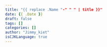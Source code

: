 ```yaml
---
title: "{{ replace .Name "-" " " | title }}"
date: {{ .Date }}
draft: false
tags: []
categories: []
author: "Jimmy_kiet"
isCJKLanguage: true
---
```


